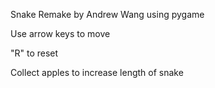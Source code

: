 Snake Remake by Andrew Wang using pygame

Use arrow keys to move

"R" to reset

Collect apples to increase length of snake
